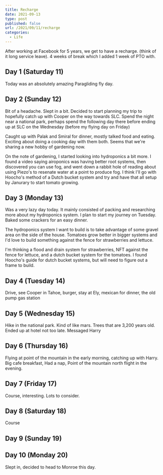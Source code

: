 ```yaml
---
title: Recharge
date: 2021-09-13
type: post
published: false
url: /2021/09/11/recharge
categories:
  - Life
---
```


After working at Facebook for 5 years, we get to have a recharge. (think of it long service leave).  4 weeks of break which I added 1 week of PTO with.


## Day 1 (Saturday 11)
Today was an absolutely amazing Paragliding fly day.

## Day 2 (Sunday 12)
Bit of a headache.  Slept in a bit.  Decided to start planning my trip to hopefully catch up with Cooper on the way towards SLC.  Spend the night near a national park, perhaps spend the following day there before ending up at SLC on the Wednesday (before my flying day on Friday)

Caught up with Palak and Smiral for dinner, mostly talked food and eating.  Exciting about doing a cooking day with them both.  Seems that we're sharing a new hobby of gardening now.

On the note of gardening, I started looking into hydroponics a bit more.  I found a video saying airoponics was having better root systems, then discovered you can use fog, and went down a rabbit hole of reading about using Piezo's to resenate water at a point to produce fog.  I think I'll go with Hoocho's method of a Dutch bucket system and try and have that all setup by Janurary to start tomato growing.

## Day 3 (Monday 13)
Was a very lazy day today.  It mainly consisted of packing and researching more about my hydroponics system.  I plan to start my journey on Tuesday.  Baked some crackers for an easy dinner.

The hydroponics system I want to build is to take advantage of some gravel area on the side of the house.  Tomatoes grow better in bigger systems and I'd love to build something against the fence for strawberries and lettuce.

I'm thinking a flood and drain system for strawberries, NFT against the fence for lettuce, and a dutch bucket system for the tomatoes.  I found Hoocho's guide for dutch bucket systems, but will need to figure out a frame to build.

## Day 4 (Tuesday 14)
Drive, see Cooper in Tahoe, burger, stay at Ely, mexican for dinner, the old pump gas station

## Day 5 (Wednesday 15)
Hike in the national park.  Kind of like mars.  Trees that are 3,200 years old.  Ended up at hotel not too late.  Messaged Harry

## Day 6 (Thursday 16)
Flying at point of the mountain in the early morning, catching up with Harry.  Big cafe breakfast, Had a nap, Point of the mountain north flight in the evening.

## Day 7 (Friday 17)
Course, interesting.  Lots to consider.

## Day 8 (Saturday 18)
Course

## Day 9 (Sunday 19)

## Day 10 (Monday 20)
Slept in, decided to head to Monroe this day.